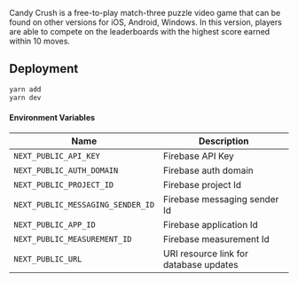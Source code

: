 Candy Crush is a free-to-play match-three puzzle video game that can be found on other versions for iOS, Android, Windows. In this version, players are able to compete on the leaderboards with the highest score earned within 10 moves.

## Deployment
```bash
yarn add
yarn dev
```

#### Environment Variables
| Name                              | Description                            |
| --------------------------------- | -------------------------------------- |
| `NEXT_PUBLIC_API_KEY`             | Firebase API Key                       |
| `NEXT_PUBLIC_AUTH_DOMAIN`         | Firebase auth domain                   |
| `NEXT_PUBLIC_PROJECT_ID`          | Firebase project Id                    |
| `NEXT_PUBLIC_MESSAGING_SENDER_ID` | Firebase messaging sender Id           |
| `NEXT_PUBLIC_APP_ID`              | Firebase application Id                |
| `NEXT_PUBLIC_MEASUREMENT_ID`      | Firebase measurement Id                |
| `NEXT_PUBLIC_URL`                 | URI resource link for database updates |